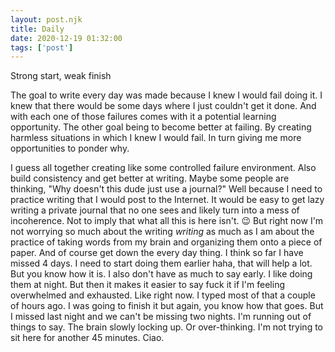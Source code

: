 ```yaml
---
layout: post.njk
title: Daily
date: 2020-12-19 01:32:00
tags: ['post']
---
```

<!-- Excerpt Start -->
Strong start, weak finish
<!-- Excerpt End -->

The goal to write every day was made because I knew I would fail doing it. I knew that there would be some days where I just couldn't get it done. And with each one of those failures comes with it a potential learning opportunity. The other goal being to become better at failing. By creating harmless situations in which I knew I would fail. In turn giving me more opportunities to ponder why.

I guess all together creating like some controlled failure environment. Also build consistency and get better at writing. Maybe some people are thinking, "Why doesn't this dude just use a journal?" Well because I need to practice writing that I would post to the Internet. It would be easy to get lazy writing a private journal that no one sees and likely turn into a mess of incoherence. Not to imply that what all this is here isn't. 😉 But right now I'm not worrying so much about the writing *writing* as much as I am about the practice of taking words from my brain and organizing them onto a piece of paper. And of course get down the every day thing. I think so far I have missed 4 days. I need to start doing them earlier haha, that will help a lot. But you know how it is. I also don't have as much to say early. I like doing them at night. But then it makes it easier to say fuck it if I'm feeling overwhelmed and exhausted. Like right now. I typed most of that a couple of hours ago. I was going to finish it but again, you know how that goes. But I missed last night and we can't be missing two nights. I'm running out of things to say. The brain slowly locking up. Or over-thinking. I'm not trying to sit here for another 45 minutes. Ciao. 
